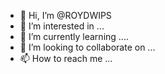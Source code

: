 - 👋 Hi, I’m @ROYDWIPS
- 👀 I’m interested in ...
- 🌱 I’m currently learning ....
- 💞️ I’m looking to collaborate on ...
- 📫 How to reach me ...

<!---
ROYDWIPS/ROYDWIPS is a ✨ special ✨ repository because its `README.md` (this file) appears on your GitHub profile.
You can click the Preview link to take a look at your changes.
--->
